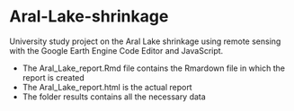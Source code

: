 # Aral-Lake-shrinkage
University study project on the Aral Lake shrinkage using remote sensing with the Google Earth Engine Code Editor and JavaScript.
* The Aral_Lake_report.Rmd file contains the Rmardown file in which the report is created
* The Aral_Lake_report.html is the actual report
* The folder results contains all the necessary data 
